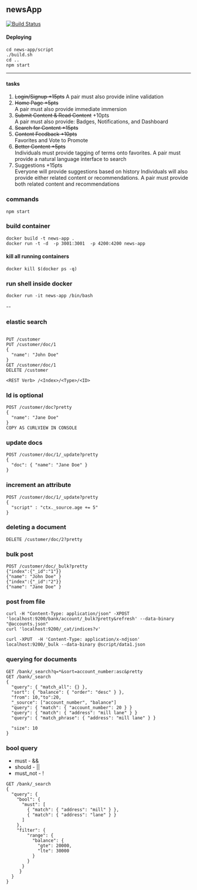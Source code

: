 ## newsApp
[![Build Status](https://travis-ci.com/harsha-konda/news-app.svg?token=rDtgdJpvq2dsfcM9RHLT&branch=master)](https://travis-ci.com/harsha-konda/news-app)
#### Deploying
```
cd news-app/script
./build.sh
cd ..
npm start
```

---
#### tasks
1. ~~Login/Signup +15pts~~
   A pair must also provide inline validation
2. ~~Home Page +5pts<br>~~
   A pair must also provide immediate immersion
3. ~~Submit Content & Read Content~~ +10pts <br>
   A pair must also provide: Badges, Notifications, and  Dashboard
4. ~~Search for Content +15pts~~
5. ~~Content Feedback +10pts~~<br>
   Favorites and Vote to Promote
6. ~~Better Content +5pts~~<br>
   Individuals must provide tagging of terms onto favorites. A pair must provide a natural language interface to search
7. Suggestions +15pts<br>
   Everyone will provide suggestions based on history
Individuals will also provide either related content or recommendations. A pair must provide both related content and recommendations
 

### commands
```
npm start
```


### build container
```
docker build -t news-app .
docker run -t -d  -p 3001:3001  -p 4200:4200 news-app
```

#### kill all running containers
```
docker kill $(docker ps -q)
```

### run shell inside docker

```
docker run -it news-app /bin/bash
```

--
### elastic search

```

PUT /customer
PUT /customer/doc/1
{
  "name": "John Doe"
}
GET /customer/doc/1
DELETE /customer

<REST Verb> /<Index>/<Type>/<ID>
```

### Id is optional
```
POST /customer/doc?pretty
{
  "name": "Jane Doe"
}
COPY AS CURLVIEW IN CONSOLE
```

### update docs
```
POST /customer/doc/1/_update?pretty
{
  "doc": { "name": "Jane Doe" }
}
```

### increment an attribute
```
POST /customer/doc/1/_update?pretty
{
  "script" : "ctx._source.age += 5"
}
```

### deleting a document
```
DELETE /customer/doc/2?pretty
```

### bulk post
```
POST /customer/doc/_bulk?pretty
{"index":{"_id":"1"}}
{"name": "John Doe" }
{"index":{"_id":"2"}}
{"name": "Jane Doe" }
```


### post from file
```
curl -H "Content-Type: application/json" -XPOST 'localhost:9200/bank/account/_bulk?pretty&refresh' --data-binary "@accounts.json"
curl 'localhost:9200/_cat/indices?v'
```

```
curl -XPUT  -H 'Content-Type: application/x-ndjson' localhost:9200/_bulk --data-binary @script/data1.json
```

### querying for documents
```
GET /bank/_search?q=*&sort=account_number:asc&pretty
GET /bank/_search
{
  "query": { "match_all": {} },
  "sort": { "balance": { "order": "desc" } },
  "from": 10,"to":20,
  "_source": ["account_number", "balance"]
  "query": { "match": { "account_number": 20 } }
  "query": { "match": { "address": "mill lane" } }
  "query": { "match_phrase": { "address": "mill lane" } }

  "size": 10
}
```

### bool query
- must - &&
- should - ||
- must_not - !

```
GET /bank/_search
{
  "query": {
    "bool": {
      "must": [
        { "match": { "address": "mill" } },
        { "match": { "address": "lane" } }
      ]
    },
    "filter": {
        "range": {
          "balance": {
            "gte": 20000,
            "lte": 30000
          }
        }
      }
  	 }
  }
}
```

